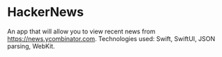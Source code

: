 # HackerNews

An app that will allow you to view recent news from https://news.ycombinator.com.
Technologies used: Swift, SwiftUI, JSON parsing, WebKit.
